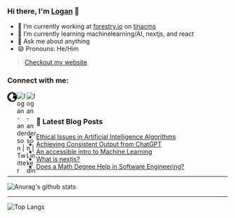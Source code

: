 ### Hi there, I'm [Logan][website] 👋

- 🔭 I’m currently working at [forestry.io](https://forestry.io/) on [tinacms](https://tinacms.org)
- 🌱 I’m currently learning machinelearning/AI, nextjs, and react
- 💬 Ask me about anything
- 😄 Pronouns: He/Him

> [Checkout my website][website]



### Connect with me:

<p>


[<img align="left" alt="logan-anderson" width="22px" src="https://raw.githubusercontent.com/iconic/open-iconic/master/svg/globe.svg" />][website]
[<img align="left" alt="logan-anderson | Twitter" width="22px" src="https://cdn.jsdelivr.net/npm/simple-icons@v3/icons/twitter.svg" />][twitter]
[<img align="left" alt="logan-anderson | LinkedIn" width="22px" src="https://cdn.jsdelivr.net/npm/simple-icons@v3/icons/linkedin.svg" />][linkedin]


</p>
<br />
<br />


<!-- ### Languages and Tools:

<br />
<br /> -->


### 📕 Latest Blog Posts
<!-- BLOG-POST-LIST:START -->
- [Ethical Issues in Artificial Intelligence Algorithms](https://logan.codes/blog/ethical-issues-in-artificial-intelligence-algorithms)
- [Achieving Consistent Output from ChatGPT](https://logan.codes/blog/achieving-consistent-output-from-chatgpt)
- [An accessible intro to Machine Learning](https://logan.codes/blog/machine-learning)
- [What is nextjs?](https://logan.codes/blog/what-is-nextjs)
- [Does a Math Degree Help in Software Engineering?](https://logan.codes/blog/does-a-math-degree-help-in-software-engineering)
<!-- BLOG-POST-LIST:END -->

---

![Anurag's github stats](https://github-readme-stats.vercel.app/api?username=logan-anderson&count_private=true&show_icons=true&hide=stars)

---

![Top Langs](https://github-readme-stats.vercel.app/api/top-langs/?username=logan-anderson&layout=compact)


[website]: https://logan.codes
[twitter]: https://twitter.com/logan_anders0n
[linkedin]: https://www.linkedin.com/in/logan-anderson-tech/
[blog]: https://logan.codes
